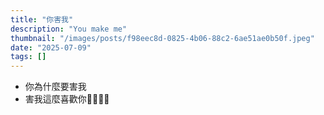 ```yaml
---
title: "你害我"
description: "You make me"
thumbnail: "/images/posts/f98eec8d-0825-4b06-88c2-6ae51ae0b50f.jpeg"
date: "2025-07-09"
tags: []
---
```

- 你為什麼要害我
- 害我這麼喜歡你🤬🤬😭😭
